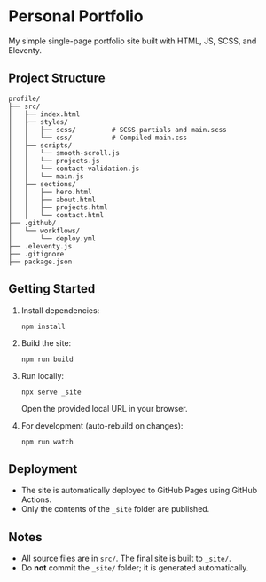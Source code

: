 # Personal Portfolio

My simple single-page portfolio site built with HTML, JS, SCSS, and Eleventy.

## Project Structure

```
profile/
├── src/
│   ├── index.html
│   ├── styles/
│   │   ├── scss/         # SCSS partials and main.scss
│   │   └── css/          # Compiled main.css
│   ├── scripts/
│   │   └── smooth-scroll.js
│   │   └── projects.js
│   │   └── contact-validation.js
│   │   └── main.js
│   ├── sections/
│   │   ├── hero.html
│   │   ├── about.html
│   │   ├── projects.html
│   │   └── contact.html
├── .github/
│   └── workflows/
│       └── deploy.yml
├── .eleventy.js
├── .gitignore
├── package.json
```

## Getting Started

1. Install dependencies:

   ```
   npm install
   ```

2. Build the site:

   ```
   npm run build
   ```

3. Run locally:

   ```
   npx serve _site
   ```

   Open the provided local URL in your browser.

4. For development (auto-rebuild on changes):
   ```
   npm run watch
   ```

## Deployment

- The site is automatically deployed to GitHub Pages using GitHub Actions.
- Only the contents of the `_site` folder are published.

## Notes

- All source files are in `src/`. The final site is built to `_site/`.
- Do **not** commit the `_site/` folder; it is generated automatically.
